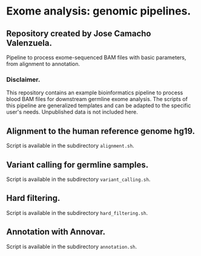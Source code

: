 # Exome analysis: genomic pipelines.
## Repository created by Jose Camacho Valenzuela.
Pipeline to process exome-sequenced BAM files with basic parameters, from alignment to annotation.

### Disclaimer.
This repository contains an example bioinformatics pipeline to process blood BAM files for downstream germline exome analysis. The scripts of this pipeline are generalized templates and can be adapted to the specific user's needs. Unpublished data is not included here.

## Alignment to the human reference genome hg19.
Script is available in the subdirectory `alignment.sh`.

## Variant calling for germline samples.
Script is available in the subdirectory `variant_calling.sh`.

## Hard filtering.
Script is available in the subdirectory `hard_filtering.sh`.

## Annotation with Annovar.
Script is available in the subdirectory `annotation.sh`.

